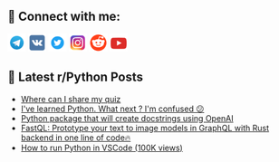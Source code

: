 ## 🔎 Connect with me:
[<img src="https://github.com/bullbesh/bullbesh/blob/main/images/Telegram.png" width="32" height="32" />](https://t.me/bullbesh)
[<img src="https://github.com/bullbesh/bullbesh/blob/main/images/VK.png" width="32" height="32" />](https://vk.com/bullbesh)
[<img src="https://github.com/bullbesh/bullbesh/blob/main/images/Twitter.png" width="32" height="32" />](https://twitter.com/bullbesh1)
[<img src="https://github.com/bullbesh/bullbesh/blob/main/images/Instagram.png" width="32" height="32" />](https://www.instagram.com/bullbesh)
[<img src="https://github.com/bullbesh/bullbesh/blob/main/images/Reddit.png" width="32" height="32" />](https://www.reddit.com/user/bullbesh)
[<img src="https://github.com/bullbesh/bullbesh/blob/main/images/YouTube.png" width="32" height="32" />](https://www.youtube.com/channel/UCtfjRs6uzgq5mfm8S06WTcg)

## 📕 Latest r/Python Posts
<!-- BLOG-POST-LIST:START -->
- [Where can I share my quiz](https://www.reddit.com/r/Python/comments/106o668/where_can_i_share_my_quiz/)
- [I&#39;ve learned Python. What next ? I&#39;m confused 😕](https://www.reddit.com/r/Python/comments/106nr3k/ive_learned_python_what_next_im_confused/)
- [Python package that will create docstrings using OpenAI](https://www.reddit.com/r/Python/comments/106ngcw/python_package_that_will_create_docstrings_using/)
- [FastQL: Prototype your text to image models in GraphQL with Rust backend in one line of code🔥](https://www.reddit.com/r/Python/comments/106me3d/fastql_prototype_your_text_to_image_models_in/)
- [How to run Python in VSCode &lpar;100K views&rpar;](https://www.reddit.com/r/Python/comments/106m3t2/how_to_run_python_in_vscode_100k_views/)
<!-- BLOG-POST-LIST:END -->
